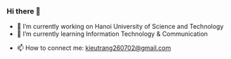 ### Hi there 👋


<!-- **Nguyen-Kieu-Trang/Nguyen-Kieu-Trang** is a ✨ _special_ ✨ repository because its `README.md` (this file) appears on your GitHub profile.

Here are some ideas to get you started:
 -->
- 🔭 I’m currently working on Hanoi University of Science and Technology
- 🌱 I’m currently learning Information Technology & Communication
<!-- - 👯 I’m looking to collaborate on ...
- 🤔 I’m looking for help with ...
- 💬 Ask me about ... -->
- 📫 How to connect me: kieutrang260702@gmail.com
<!-- - 😄 Pronouns: ...
- ⚡ Fun fact: ...
 -->
